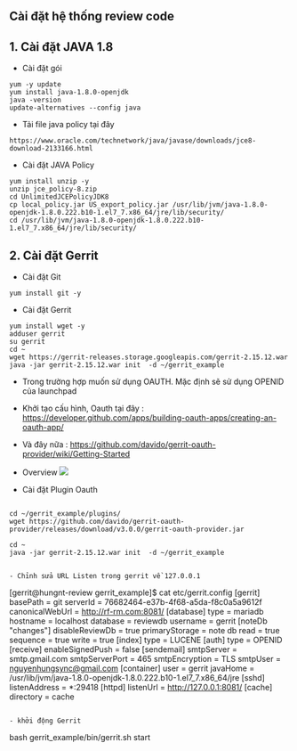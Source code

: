 

## Cài đặt hệ thống review code 


## 1. Cài đặt JAVA 1.8 

- Cài đặt gói
```
yum -y update
yum install java-1.8.0-openjdk
java -version
update-alternatives --config java
```

- Tải file java policy tại đây 
```
https://www.oracle.com/technetwork/java/javase/downloads/jce8-download-2133166.html
```

- Cài đặt JAVA Policy 
```
yum install unzip -y 
unzip jce_policy-8.zip
cd UnlimitedJCEPolicyJDK8
cp local_policy.jar US_export_policy.jar /usr/lib/jvm/java-1.8.0-openjdk-1.8.0.222.b10-1.el7_7.x86_64/jre/lib/security/
cd /usr/lib/jvm/java-1.8.0-openjdk-1.8.0.222.b10-1.el7_7.x86_64/jre/lib/security/
```


## 2. Cài đặt Gerrit




- Cài đặt Git 
```
yum install git -y 
```


- Cài đặt Gerrit 

```
yum install wget -y
adduser gerrit
su gerrit
cd ~
wget https://gerrit-releases.storage.googleapis.com/gerrit-2.15.12.war
java -jar gerrit-2.15.12.war init  -d ~/gerrit_example
```

- Trong trường hợp muốn sử dụng OAUTH. Mặc định sẽ sử dụng OPENID của launchpad

- Khởi tạo cấu hình, Oauth tại đây : https://developer.github.com/apps/building-oauth-apps/creating-an-oauth-app/
- Và đây nữa : https://github.com/davido/gerrit-oauth-provider/wiki/Getting-Started

- Overview 
![](https://i.imgur.com/oOMUelq.png)


- Cài đặt Plugin Oauth 
```

cd ~/gerrit_example/plugins/
wget https://github.com/davido/gerrit-oauth-provider/releases/download/v3.0.0/gerrit-oauth-provider.jar

cd ~
java -jar gerrit-2.15.12.war init  -d ~/gerrit_example


- Chỉnh sửa URL Listen trong gerrit về 127.0.0.1
```
[gerrit@hungnt-review gerrit_example]$ cat etc/gerrit.config
[gerrit]
        basePath = git
        serverId = 76682464-e37b-4f68-a5da-f8c0a5a9612f
        canonicalWebUrl = http://rf-rm.com:8081/
[database]
        type = mariadb
        hostname = localhost
        database = reviewdb
        username = gerrit
[noteDb "changes"]
        disableReviewDb = true
        primaryStorage = note db
        read = true
        sequence = true
        write = true
[index]
        type = LUCENE
[auth]
        type = OPENID
[receive]
        enableSignedPush = false
[sendemail]
        smtpServer = smtp.gmail.com
        smtpServerPort = 465
        smtpEncryption = TLS
        smtpUser = nguyenhungsync@gmail.com
[container]
        user = gerrit
        javaHome = /usr/lib/jvm/java-1.8.0-openjdk-1.8.0.222.b10-1.el7_7.x86_64/jre
[sshd]
        listenAddress = *:29418
[httpd]
        listenUrl = http://127.0.0.1:8081/
[cache]
        directory = cache

```

- khởi động Gerrit 
```
bash gerrit_example/bin/gerrit.sh start
```